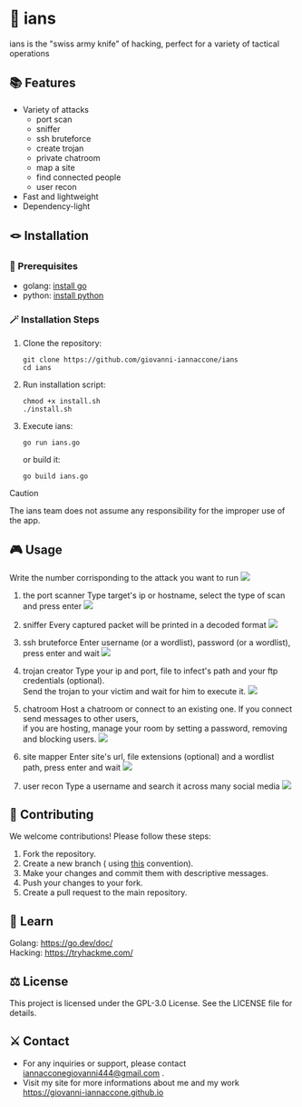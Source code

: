 # 🐉 ians
ians is the "swiss army knife" of hacking, perfect for a variety of tactical operations

## 📚 Features
- Variety of attacks
    - port scan
    - sniffer
    - ssh bruteforce
    - create trojan
    - private chatroom
    - map a site
    - find connected people
    - user recon
- Fast and lightweight
- Dependency-light

## 🪢 Installation

### 🧮 Prerequisites
- golang: <a href="https://go.dev/doc/install">install go</a>
- python: <a href="https://www.python.org/downloads/">install python</a>

### 🪄 Installation Steps
1. Clone the repository:
   ```
   git clone https://github.com/giovanni-iannaccone/ians
   cd ians
   ```
2. Run installation script:
   ```
   chmod +x install.sh
   ./install.sh
   ```
3. Execute ians:
   ```
   go run ians.go
   ```
   or build it:

   ```
   go build ians.go
   ```

> [!CAUTION]
> The ians team does not assume any responsibility for the improper use of the app.

## 🎮 Usage
Write the number corrisponding to the attack you want to run
<img src="assets/main-view.png"> </img>

1. the port scanner
Type target's ip or hostname, select the type of scan and press enter
<img src="assets/port-scanner.png"> </img>

2. sniffer
Every captured packet will be printed in a decoded format
<img src="assets/sniffer.png"> </img>

3. ssh bruteforce
Enter username (or a wordlist), password (or a wordlist), press enter and wait
<img src="assets/ssh-bruteforce.png"> </img>

4. trojan creator
Type your ip and port, file to infect's path and your ftp credentials (optional). </br>
Send the trojan to your victim and wait for him to execute it.
<img src="assets/trojan-creator.png"> </img>

5. chatroom
Host a chatroom or connect to an existing one. If you connect send messages to other users, </br>
if you are hosting, manage your room by setting a password, removing and blocking users.
<img src="assets/chatroom.png"> </img>

6. site mapper
Enter site's url, file extensions (optional) and a wordlist path, press enter and wait
<img src="assets/site-mapper.png"> </img>

7. user recon
Type a username and search it across many social media
<img src="assets/userrecon.png"> </img>

## 🧩 Contributing
We welcome contributions! Please follow these steps:

1. Fork the repository.
2. Create a new branch ( using <a href="https://medium.com/@abhay.pixolo/naming-conventions-for-git-branches-a-cheatsheet-8549feca2534">this</a> convention).
3. Make your changes and commit them with descriptive messages.
4. Push your changes to your fork.
5. Create a pull request to the main repository.

## 🔭 Learn
Golang: https://go.dev/doc/ </br>
Hacking: https://tryhackme.com/

## ⚖ License
This project is licensed under the GPL-3.0 License. See the LICENSE file for details.

## ⚔ Contact
- For any inquiries or support, please contact <a href="mailto:iannacconegiovanni444@gmail.com"> iannacconegiovanni444@gmail.com </a>.
- Visit my site for more informations about me and my work <a href="https://giovanni-iannaccone.gith
ub.io" target=”_blank” rel="noopener noreferrer"> https://giovanni-iannaccone.github.io </a>
